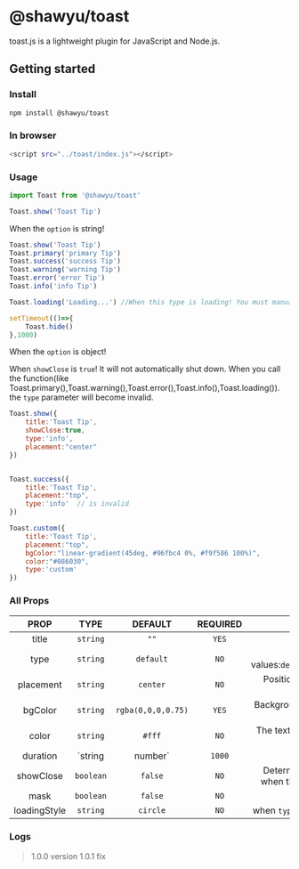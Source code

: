 # @shawyu/toast

toast.js is a lightweight plugin for JavaScript and Node.js. 

## Getting started

### Install

```sh
npm install @shawyu/toast
```

### In browser

```sh
<script src="../toast/index.js"></script>
```

### Usage

```js
import Toast from '@shawyu/toast'

Toast.show('Toast Tip')
```

When the `option` is string!

```js
Toast.show('Toast Tip')
Toast.primary('primary Tip')
Toast.success('success Tip')
Toast.warning('warning Tip')
Toast.error('error Tip')
Toast.info('info Tip')

Toast.loading('Loading...') //When this type is loading! You must manually turn it off

setTimeout(()=>{
	Toast.hide()
},1000)
```

When the `option` is object! 

When `showClose` is `true`! It will not automatically shut down. When you call the function(like Toast.primary(),Toast.warning(),Toast.error(),Toast.info(),Toast.loading()). the `type` parameter will become invalid.

```js
Toast.show({
	title:'Toast Tip',
	showClose:true,
	type:'info',
	placement:"center"
})


Toast.success({
	title:'Toast Tip',
	placement:"top",
	type:'info'  // is invalid
})

Toast.custom({
	title:'Toast Tip',
	placement:"top",
	bgColor:"linear-gradient(45deg, #96fbc4 0%, #f9f586 100%)",
	color:"#086030",
	type:'custom'
})
```

### All Props

|PROP|TYPE|DEFAULT|REQUIRED|DESCRIPTION|
|:-:|:-:|:-:|:-:|:-:|
|title|`string`| `""` | `YES` |The title of the Toast.  |
|type|`string`| `default` | `NO` |The type of Toast.Possible values:`default`,`primary`,`success`,`warning`,`error`,`info`,`loading`,`custom`|
|placement|`string`| `center` | `NO` | Positions the toast relative to its reference element.Possible values:`top`,`center`,`bottom` |
|bgColor|`string`| `rgba(0,0,0,0.75)` |`YES` | Background of the toast. when `showArrow` is `false`, it takes effect when the `type` is `loading` or `custom`.|
|color|`string`| `#fff` |`NO` | The text color of toast. , it takes effect when the `type` is `loading` or `custom`|
|duration|`string|number`| `1000` | `NO` | Delay duration for automatic shutdown. |
|showClose|`boolean`| `false` | `NO` | Determines if the toast has an close btn(icon).it takes effect when the `type` is one of `primary,success,warning,error,info`|
|mask|`boolean`| `false` | `NO` | Determine if the toast requires a mask. |
|loadingStyle|`string`| `circle` | `NO` | when `type` is `loading`, it takes effect.Possible values:`circle`,`point`|

### Logs

>
> 1.0.0 version
> 1.0.1 fix
> 
